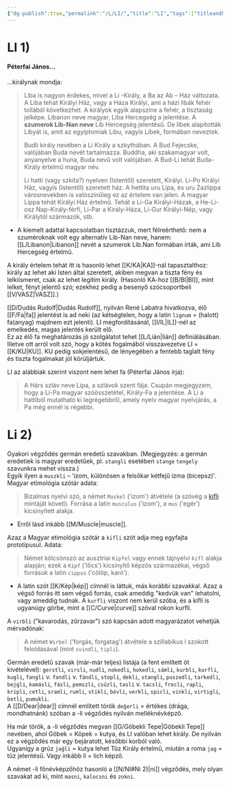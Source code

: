```yaml
---
{"dg-publish":true,"permalink":"/L/LI/","title":"LI","tags":["titleandheadingonedontmatch","multipleentries","stitched"],"created":"2023-10-09T04:34","updated":"2025-10-25T02:37"}
---
```



# LI 1)

#### Péterfai János...

...királynak mondja:  
> Liba is nagyon érdekes, mivel a Li -Király, a Ba az Ab – Ház változata. A Liba tehát Királyi Ház, vagy a Háza Királyi, ami a házi libák fehér tollából következhet. A királyok egyik alapszíne a fehér, a tisztaság jelképe. Libanon neve magyar, Liba Hercegség a jelentése. A **szumerok Lib-Nan neve** Líb Hercegség jelentésű. De líbek alapították Libyát is, amit az egyiptomiak Libu, vagyis Líbek, formában neveztek.  
>
> Budli király nevében a Li Király a szkythában. A Bud Fejecske, valójában Buda nevét tartalmazza. Buddha, aki szakamagyar volt, anyanyelve a huna, Buda nevű volt valójában. A Bud-Li tehát Buda-Király értelmű magyar név.  
>
> Li hatti (vagy szkíta?) nyelven (Istentől) szeretett, Királyi. Li-Po Királyi Ház, vagyis (Istentől) szeretett ház. A hettita uru Lipa, és uru Zazlippa városnevekben is valószínűleg ez az értelem van jelen. A magyar Lippa tehát Királyi Ház értelmű. Tehát a Li-Ga Királyi-Házak, a He-Li-osz Nap-Király-férfi, Li-Par a Király-Háza, Li-Gur Királyi-Nép, vagy Királytól származók, stb.  
- A kiemelt adattal kapcsolatban tisztázzuk, mert félreérthető: nem a szuméroknak volt egy alternatív Lib-Nan neve, hanem: [[L/Libanon\|Libanon]] nevét a szumerok Lib.Nan formában írták, ami Líb Hercegség értelmű.

A király értelem tehát itt is hasonló lehet [[K/KA\|KA]]-nál tapasztalthoz: király az lehet aki Isten által szeretett, akiben megvan a tiszta fény és lelkiismeret, csak az lehet legitim király. (Hasonló KA-hoz [[B/BI\|BI]], mint lelket, fényt jelentő szó; ezekhez pedig a besenyő szócsoportbeli [[V/VASZ\|VASZ]].)  

[[D/Dudás Rudolf\|Dudás Rudolf]], nyilván René Labatra hivatkozva, élő [[F/Fa\|fa]] jelentést is ad neki (az kétségtelen, hogy a latin `lignum` = (halott) fa(anyag) majdnem ezt jelenti). LI megfordításánál, [[I/IL\|IL]]-nél az emelkedés, magas jelentés került elő.  
Ez az élő fa meghatározás jó szolgálatot tehet [[L/Lián\|lián]] definiálásában. Illetve ott arról volt szó, hogy a kötés fogalmából visszavezetve LI = [[K/KU\|KU]]. KU pedig sokjelentésű, de lényegében a fentebb taglalt fény és tiszta fogalmakat jól körüljártuk.  

LI az alábbiak szerint viszont nem lehet fa (Péterfai János írja):  
> A Hárs szláv neve Lipa, a szlávok szent fája. Csupán megjegyzem, hogy a Li-Pa magyar szóösszetétel, Király-Fa a jelentése. A Li a hattiból mutatható ki legrégebbről, amely nyelv magyar nyelvjárás, a Pa még ennél is régebbi.  

# Li 2)

Gyakori végződés germán eredetű szavakban. (Megjegyzés: a germán eredetiek is magyar eredetűek, pl. `stangli` esetében `stange` `tengely` szavunkra mehet vissza.)  
Egyik ilyen a `muszkli` – 'izom, különösen a felsőkar kétfejű izma (bicepsz)'. Magyar etimológia szótár adata:  
> Bizalmas nyelvi szó, a német `Muskel` ('izom') átvétele (a szóvég a [kifli](https://www.arcanum.com/en/online-kiadvanyok/redirect/?type=jump&nfo=Lexikonok&dest=Lexikonok%5ESzT-ETIM-kifli) mintáját követi). Forrása a latin `musculus` ('izom'), a `mus` ('egér') kicsinyített alakja.
- Erről lásd inkább [[M/Muscle\|muscle]].

Azaz a Magyar etimológia szótár a `kifli` szót adja meg egyfajta prototípusul. Adata:  
> Német kölcsönszó az ausztriai `Kipfel` vagy ennek tájnyelvi `kifl` alakja alapján; ezek a `Kipf` ('lőcs') kicsinyítő képzős származékai, végső forrásuk a latin `cippus` ('cölöp, karó').  
- A latin szót [[K/Kép\|kép]] címnél is láttuk, más korábbi szavakkal. Azaz a végső forrás itt sem végső forrás, csak ameddig "kedvük van" lehatolni, vagy ameddig tudnak.
A `kurfli` viszont nem kerül szóba, és a kifli is ugyanúgy görbe, mint a [[C/Curve\|curve]] szóval rokon kurfli.

A `virbli` ("kavarodás, zűrzavar") szó kapcsán adott magyarázatot vehetjük mérvadónak:  
> A német `Wirbel` ('forgás, forgatag') átvétele a szillabikus l szokott feloldásával (mint `svindli`, `tipli`).

Germán eredetű szavak (már-már teljes) listája (a fent említett öt kivételével): `gerstli`, `virsli`, `nudli`, `nokedli`, `hokedli`, `sámli`, `kurbli`, `kurfli`, `kugli`, `fangli` v. `fandli` v. `fándli`, `stopli`, `dekli`, `stangli`, `puszedli`, `tarkedli`, `bejgli`, `kamásli`, `fásli`, `pemszli`, `csúzli`, `tasli` v. `tacsli`, `frocli`, `rapli`, `kripli`, `cetli`, `sramli`, `rumli`, `stikli`, `bóvli`, `verkli`, `spicli`, `vinkli`, `virtigli`, `betli`, `pumukli`.   
A [[D/Dear\|dear]] címnél említett török `değerli` = értékes (drága, mondhatnánk) szóban a -li végződés nyilván melléknévképző.  

Ha már török, a -li végződés megvan [[G/Göbekli Tepe\|Göbekli Tepe]] nevében, ahol Göbek = Köpek = kutya, és LI valóban lehet király. De nyilván ez a végződés már egy bejáratott, későbbi korból való.  
Ugyanígy a grúz `jaĝli` = kutya lehet Tűz Király értelmű, miután a roma `jag` = tűz jelentésű. Vagy inkább li = lich képző.  

A német -li főnévképzőhöz hasonló a [[N/NI#Ni 2)\|ni]] végződés, mely olyan szavakat ad ki, mint `masni`, `kalocsni` és `zokni`.  